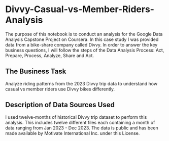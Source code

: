 # Divvy-Casual-vs-Member-Riders-Analysis
The purpose of this notebook is to conduct an analysis for the Google Data Analysis Capstone Project on Coursera. In this case study I was provided data from a bike-share company called Divvy. In order to answer the key business questions, I will follow the steps of the Data Analysis Process: Act, Prepare, Process, Analyze, Share and Act.

## The Business Task

Analyze riding patterns from the 2023 Divvy trip data to understand how casual vs member riders use Divvy bikes differently.

## Description of Data Sources Used

I used twelve-months of historical Divvy trip dataset to perform this analysis. This includes twelve different files each containing a month of data ranging from Jan 2023 - Dec 2023. The data is public and has been made available by Motivate International Inc. under this License.
